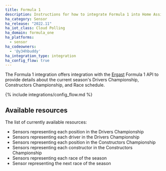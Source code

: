 ```yaml
---
title: Formula 1
description: Instructions for how to integrate Formula 1 into Home Assistant.
ha_category: Sensor
ha_release: "2022.11"
ha_iot_class: Cloud Polling
ha_domain: formula_one
ha_platforms:
  - sensor
ha_codeowners:
  - '@y34hbuddy'
ha_integration_type: integration
ha_config_flow: true
---
```


The Formula 1 integration offers integration with the [Ergast](https://ergast.com/mrd/) Formula 1 API to provide details about the current season's Drivers Championship, Constructors Championship, and Race schedule.

{% include integrations/config_flow.md %}

## Available resources

The list of currently available resources:

- Sensors representing each position in the Drivers Championship
- Sensors representing each driver in the Drivers Championship
- Sensors representing each position in the Constructors Championship
- Sensors representing each constructor in the Constructors Championship
- Sensors representing each race of the season
- Sensor representing the next race of the season

